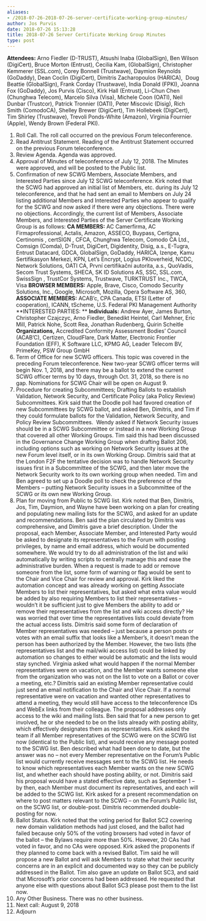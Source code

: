 ```yaml
---
aliases:
- /2018-07-26-2018-07-26-server-certificate-working-group-minutes/
author: Jos Purvis
date: 2018-07-26 15:13:28
title: 2018-07-26 Server Certificate Working Group Minutes
type: post
---
```


**Attendees:** Arno Fiedler (D-TRUST), Atsushi Inaba (GlobalSign), Ben Wilson (DigiCert), Bruce Morton (Entrust), Cecilia Kam, (GlobalSign), Christopher Kemmerer (SSL.com), Corey Bonnell (Trustwave), Daymion Reynolds (GoDaddy), Dean Coclin (DigiCert), Dimitris Zacharopoulos (HARICA),  Doug Beattie (GlobalSign), Frank Corday (Trustwave), India Donald (FPKI), Joanna Fox (GoDaddy), Jos Purvis (Cisco), Kirk Hall (Entrust), Li-Chun Chen (Chunghwa Telecom), Marcelo Silva (Visa), Michele Coon (OATI), Neil Dunbar (Trustcor), Patrick Tronnier (OATI), Peter Miscovic (Disig), Rich Smith (ComodoCA), Shelley Brewer (DigiCert), Tim Hollebeek (DigiCert), Tim Shirley (Trustwave), Trevoli Ponds-White (Amazon), Virginia Fournier (Apple), Wendy Brown (Federal PKI).

1. Roll Call. The roll call occurred on the previous Forum teleconference.
1. Read Antitrust Statement. Reading of the Antitrust Statement occurred on the previous Forum teleconference.
1. Review Agenda. Agenda was approved.
1. Approval of Minutes of teleconference of July 12, 2018. The Minutes were approved, and will be posted to the Public list.
1. Confirmation of new SCWG Members, Associate Members, and Interested Parties since July 12 SCWG teleconference. Kirk noted that the SCWG had approved an initial list of Members, etc. during its July 12 teleconference, and that he had sent an email to Members on July 24 listing additional Members and Interested Parties who appear to qualify for the SCWG and now asked if there were any objections. There were no objections. Accordingly, the current list of Members, Associate Members, and Interested Parties of the Server Certificate Working Group is as follows:
   **CA MEMBERS:** AC Camerfirma, AC Firmaprofessional, Actalis, Amazon, ASSECO, Buypass, Certigna, Certinomis , certSIGN , CFCA, Chunghwa Telecom, Comodo CA Ltd., Comsign (Comda), D-Trust, DigiCert, Digidentity, Disig, a.s., E-Tugra, Entrust Datacard, GDCA, GlobalSign, GoDaddy, HARICA, Izenpe, Kamu Sertifikasyon Merkezi, KPN, Let’s Encrypt, Logius PKIoverheid, NCDC, Network Solutions, OATI CA, První certifikační autorita, a.s., QuoVadis, Secom Trust Systems, SHECA, SK ID Solutions AS, SSC, SSL.com, SwissSign , TrustCor Systems, Trustwave, TURKTRUST Inc., TWCA, Visa
   **BROWSER MEMBERS:** Apple, Brave, Cisco, Comodo Security Solutions, Inc., Google, Microsoft, Mozilla, Opera Software AS, 360,
   **ASSOCIATE MEMBERS:** ACAB’c, CPA Canada, ETSI (Letter of cooperation), ICANN, tScheme, U.S. Federal PKI Management Authority
   **INTERESTED PARTIES:
   ** **Individuals:** Andrew Ayer, James Burton, Christopher Czajczyc, Arno Fiedler, Benedikt Heintel, Carl Mehner, Eric Mill, Patrick Nohe, Scott Rea, Jonathan Rudenberg, Quirin Scheitle
   **Organizations,** Accredited Conformity Assessment Bodies’ Council (ACAB’C), Certizen, CloudFlare, Dark Matter, Electronic Frontier Foundation (EFF), K Software LLC, KPMG AG, Leader Telecom BV, PrimeKey, PSW Group GmbH
1. Term of Office for new SCWG officers. This topic was covered in the preceding Forum teleconference. New two-year SCWG officer terms will begin Nov. 1, 2018, and there may be a ballot to extend the current SCWG officer terms by 10 days, through Oct. 31, 2018, so there is no gap. Nominations for SCWG Chair will be open on August 9.
1. Procedure for creating Subcommittees; Drafting Ballots to establish Validation, Network Security, and Certificate Policy (aka Policy Review) Subcommittees. Kirk said that the Doodle poll had favored creation of new Subcommittees by SCWG ballot, and asked Ben, Dimitris, and Tim if they could formulate ballots for the Validation, Network Security, and Policy Review Subcommittees.  Wendy asked if Network Security issues should be in a SCWG Subcommittee or instead in a new Working Group that covered all other Working Groups. Tim said this had been discussed in the Governance Change Working Group when drafting Ballot 206, including options such as working on Network Security issues at the new Forum level itself, or in its own Working Group.
   Dimitris said that at the London F2F the tentative decision was to handle Network Security issues first in a Subcommittee of the SCWG, and then later move the Network Security work to its own working group when needed. Tim and Ben agreed to set up a Doodle poll to check the preference of the Members – putting Network Security issues in a Subcommittee of the SCWG or its own new Working Group.
1. Plan for moving from Public to SCWG list. Kirk noted that Ben, Dimitris, Jos, Tim, Daymion, and Wayne have been working on a plan for creating and populating new mailing lists for the SCWG, and asked for an update and recommendations. Ben said the plan circulated by Dimitris was comprehensive, and Dimitris gave a brief description. Under the proposal, each Member, Associate Member, and Interested Party would be asked to designate its representatives to the Forum with posting privileges, by name and email address, which would be documented somewhere. We would try to do all administration of the list and wiki automatically by writing scripts to centrally manage this and ease the administrative burden. When a request is made to add or remove someone from the list, some form of warning or flag would be sent to the Chair and Vice Chair for review and approval.
   Kirk liked the automation concept and was already working on getting Associate Members to list their representatives, but asked what extra value would be added by also requiring Members to list their representatives – wouldn’t it be sufficient just to give Members the ability to add or remove their representatives from the list and wiki access directly? He was worried that over time the representatives lists could deviate from the actual access lists. Dimitris said some form of declaration of Member representatives was needed – just because a person posts or votes with an email suffix that looks like a Member’s, it doesn’t mean the person has been authorized by the Member. However, the two lists (the representatives list and the mail/wiki access list) could be linked by automation so changes to either would be automatic and the lists would stay synched.
   Virginia asked what would happen if the normal Member representatives were on vacation, and the Member wants someone else from the organization who was not on the list to vote on a Ballot or cover a meeting, etc.? Dimitris said an existing Member representative could just send an email notification to the Chair and Vice Chair. If a normal representative were on vacation and wanted other representatives to attend a meeting, they would still have access to the teleconference IDs and WebEx links from their colleague. The proposal addresses only access to the wiki and mailing lists. Ben said that for a new person to get involved, he or she needed to be on the lists already with posting ability, which effectively designates them as representatives.
   Kirk asked the team if all Member representatives of the SCWG were on the SCWG list now (identical to the Public list), and would receive any message posted to the SCWG list. Ben described what had been done to date, but the answer was no – not every Member representative on the Forum’s Public list would currently receive messages sent to the SCWG list. He needs to know which representatives each Member wants on the new SCWG list, and whether each should have posting ability, or not.
   Dimitris said his proposal would have a stated effective date, such as September 1 – by then, each Member must document its representatives, and each will be added to the SCWG list. Kirk asked for a present recommendation on where to post matters relevant to the SCWG – on the Forum’s Public list, on the SCWG list, or double-post. Dimitris recommended double-posting for now.
1. Ballot Status. Kirk noted that the voting period for Ballot SC2 covering new domain validation methods had just closed, and the ballot had failed because only 50% of the voting browsers had voted in favor of the ballot – the Bylaws require more than 50%. However, 20 CAs had voted in favor, and no CAs were opposed. Kirk asked the proponents if they planned to come back with a revised Ballot. Tim said he will propose a new Ballot and will ask Members to state what their security concerns are in an explicit and documented way so they can be publicly addressed in the Ballot.
   Tim also gave an update on Ballot SC3, and said that Microsoft’s prior concerns had been addressed. He requested that anyone else with questions about Ballot SC3 please post them to the list now.
1. Any Other Business. There was no other business.
1. Next call: August 9, 2018
1. Adjourn